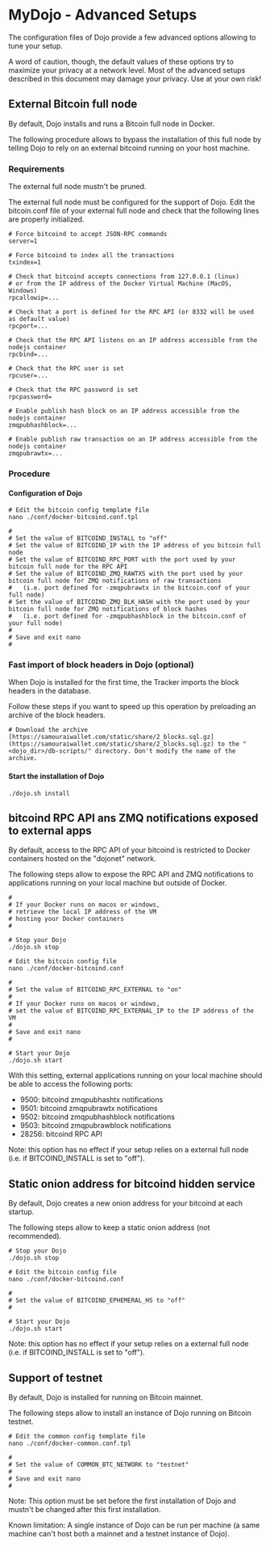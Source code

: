 # MyDojo - Advanced Setups


The configuration files of Dojo provide a few advanced options allowing to tune your setup.

A word of caution, though, the default values of these options try to maximize your privacy at a network level. Most of the advanced setups described in this document may damage your privacy. Use at your own risk!


<a name="external_bitcoind"/>

## External Bitcoin full node ##

By default, Dojo installs and runs a Bitcoin full node in Docker.

The following procedure allows to bypass the installation of this full node by telling Dojo to rely on an external bitcoind running on your host machine.


### Requirements ###

The external full node mustn't be pruned.

The external full node must be configured for the support of Dojo. Edit the bitcoin.conf file of your external full node and check that the following lines are properly initialized.

```
# Force bitcoind to accept JSON-RPC commands
server=1

# Force bitcoind to index all the transactions
txindex=1

# Check that bitcoind accepts connections from 127.0.0.1 (linux)
# or from the IP address of the Docker Virtual Machine (MacOS, Windows)
rpcallowip=... 

# Check that a port is defined for the RPC API (or 8332 will be used as default value)
rpcport=...

# Check that the RPC API listens on an IP address accessible from the nodejs container
rpcbind=...

# Check that the RPC user is set
rpcuser=...

# Check that the RPC password is set
rpcpassword=

# Enable publish hash block on an IP address accessible from the nodejs container
zmqpubhashblock=...

# Enable publish raw transaction on an IP address accessible from the nodejs container
zmqpubrawtx=...
```


### Procedure ###

#### Configuration of Dojo ####

```
# Edit the bitcoin config template file
nano ./conf/docker-bitcoind.conf.tpl

#
# Set the value of BITCOIND_INSTALL to "off"
# Set the value of BITCOIND_IP with the IP address of you bitcoin full node
# Set the value of BITCOIND_RPC_PORT with the port used by your bitcoin full node for the RPC API
# Set the value of BITCOIND_ZMQ_RAWTXS with the port used by your bitcoin full node for ZMQ notifications of raw transactions
#   (i.e. port defined for -zmqpubrawtx in the bitcoin.conf of your full node)
# Set the value of BITCOIND_ZMQ_BLK_HASH with the port used by your bitcoin full node for ZMQ notifications of block hashes
#   (i.e. port defined for -zmqpubhashblock in the bitcoin.conf of your full node)
#
# Save and exit nano
#
```

### Fast import of block headers in Dojo (optional) ###

When Dojo is installed for the first time, the Tracker imports the block headers in the database.

Follow these steps if you want to speed up this operation by preloading an archive of the block headers.

```
# Download the archive [https://samouraiwallet.com/static/share/2_blocks.sql.gz](https://samouraiwallet.com/static/share/2_blocks.sql.gz) to the "<dojo_dir>/db-scripts/" directory. Don't modify the name of the archive.
```


#### Start the installation of Dojo ####

```
./dojo.sh install
```


<a name="exposed_rpc_zmq"/>

## bitcoind RPC API ans ZMQ notifications exposed to external apps ##

By default, access to the RPC API of your bitcoind is restricted to Docker containers hosted on the "dojonet" network.

The following steps allow to expose the RPC API and ZMQ notifications to applications running on your local machine but outside of Docker.

```
# 
# If your Docker runs on macos or windows,
# retrieve the local IP address of the VM
# hosting your Docker containers
#

# Stop your Dojo
./dojo.sh stop

# Edit the bitcoin config file
nano ./conf/docker-bitcoind.conf

#
# Set the value of BITCOIND_RPC_EXTERNAL to "on"
#
# If your Docker runs on macos or windows,
# set the value of BITCOIND_RPC_EXTERNAL_IP to the IP address of the VM
#
# Save and exit nano
#

# Start your Dojo
./dojo.sh start
```

With this setting, external applications running on your local machine should be able to access the following ports:
* 9500: bitcoind zmqpubhashtx notifications
* 9501: bitcoind zmqpubrawtx notifications
* 9502: bitcoind zmqpubhashblock notifications
* 9503: bitcoind zmqpubrawblock notifications
* 28256: bitcoind RPC API

Note: this option has no effect if your setup relies on a external full node (i.e. if BITCOIND_INSTALL is set to "off").


<a name="static_onion"/>

## Static onion address for bitcoind hidden service ##

By default, Dojo creates a new onion address for your bitcoind at each startup. 

The following steps allow to keep a static onion address (not recommended).

```
# Stop your Dojo
./dojo.sh stop

# Edit the bitcoin config file
nano ./conf/docker-bitcoind.conf

#
# Set the value of BITCOIND_EPHEMERAL_HS to "off"
#

# Start your Dojo
./dojo.sh start
```

Note: this option has no effect if your setup relies on a external full node (i.e. if BITCOIND_INSTALL is set to "off").


<a name="testnet"/>

## Support of testnet ##

By default, Dojo is installed for running on Bitcoin mainnet.

The following steps allow to install an instance of Dojo running on Bitcoin testnet.

```
# Edit the common config template file
nano ./conf/docker-common.conf.tpl

#
# Set the value of COMMON_BTC_NETWORK to "testnet"
#
# Save and exit nano
#
```

Note: This option must be set before the first installation of Dojo and mustn't be changed after this first installation.

Known limitation: A single instance of Dojo can be run per machine (a same machine can't host both a mainnet and a testnet instance of Dojo).
